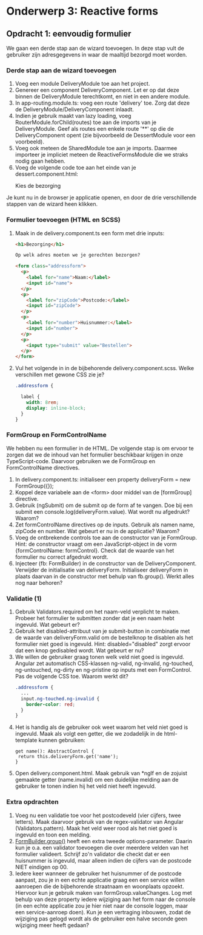 # Onderwerp 3: Reactive forms

## Opdracht 1: eenvoudig formulier

We gaan een derde stap aan de wizard toevoegen. In deze stap vult de gebruiker zijn adresgegevens in waar de maaltijd
bezorgd moet worden.

### Derde stap aan de wizard toevoegen

1. Voeg een module DeliveryModule toe aan het project.
2. Genereer een component DeliveryComponent. Let er op dat deze binnen de DeliveryModule terechtkomt, en niet in een
   andere module.
3. In app-routing.module.ts: voeg een route 'delivery' toe. Zorg dat deze de DeliveryModule/DeliveryComponent inlaadt.
4. Indien je gebruik maakt van lazy loading, voeg RouterModule.forChild(routes) toe aan de imports van je
   DeliveryModule. Geef als routes een enkele route '**' op die de DeliveryComponent opent (zie bijvoorbeeld de
   DessertModule voor een voorbeeld).
5. Voeg ook meteen de SharedModule toe aan je imports. Daarmee importeer je impliciet meteen de ReactiveFormsModule die
   we straks nodig gaan hebben.
6. Voeg de volgende code toe aan het einde van je dessert.component.html:
   <p><a routerLink="/delivery">Kies de bezorging</a></p>

Je kunt nu in de browser je applicatie openen, en door de drie verschillende stappen van de wizard heen klikken.

### Formulier toevoegen (HTML en SCSS)

1. Maak in de delivery.component.ts een form met drie inputs:
   ```html
   <h1>Bezorging</h1>

   Op welk adres moeten we je gerechten bezorgen?

   <form class="addressform">
     <p>
       <label for="name">Naam:</label>
       <input id="name">
     </p>
     <p>
       <label for="zipCode">Postcode:</label>
       <input id="zipCode">
     </p>
     <p>
       <label for="number">Huisnummer:</label>
       <input id="number">
     </p>
     <p>
       <input type="submit" value="Bestellen">
     </p>
   </form>
   ```
2. Vul het volgende in in de bijbehorende delivery.component.scss. Welke verschillen met gewone CSS zie je?
   ```scss
   .addressform {

     label {
       width: 8rem;
       display: inline-block;
     }
   }
   ```

### FormGroup en FormControlName

We hebben nu een formulier in de HTML. De volgende stap is om ervoor te zorgen dat we de inhoud van het formulier
beschikbaar krijgen in onze TypeScript-code. Daarvoor gebruiken we de FormGroup en FormControlName directives.

1. In delivery.component.ts: initialiseer een property deliveryForm = new FormGroup({});
2. Koppel deze variabele aan de &lt;form> door middel van de \[formGroup] directive.
3. Gebruik (ngSubmit) om de submit op de form af te vangen. Doe bij een submit een console.log(deliveryForm.value). Wat
   wordt nu afgedrukt? Waarom?
4. Zet formControlName directives op de inputs. Gebruik als namen name, zipCode en number. Wat gebeurt er nu in de
   applicatie? Waarom?
5. Voeg de ontbrekende controls toe aan de constructor van je FormGroup. Hint: de constructor vraagt om een
   JavaScript-object in de vorm {formControlName: formControl}. Check dat de waarde van het formulier nu correct
   afgedrukt wordt.
6. Injecteer (fb: FormBuilder) in de constructor van de DeliveryComponent. Verwijder de initialisatie van deliveryForm.
   Initialiseer deliveryForm in plaats daarvan in de constructor met behulp van fb.group(). Werkt alles nog naar
   behoren?

### Validatie (1)

1. Gebruik Validators.required om het naam-veld verplicht te maken. Probeer het formulier te submitten zonder dat je een
   naam hebt ingevuld. Wat gebeurt er?
2. Gebruik het disabled-attribuut van je submit-button in combinatie met de waarde van deliveryForm.valid om de
   bestelknop te disablen als het formulier niet goed is ingevuld. Hint: disabled="disabled" zorgt ervoor dat een knop
   gedisabled wordt. Wat gebeurt er nu?
3. We willen de gebruiker graag tonen welk veld niet goed is ingevuld. Angular zet automatisch CSS-klassen ng-valid,
   ng-invalid, ng-touched, ng-untouched, ng-dirty en ng-pristine op inputs met een FormControl. Pas de volgende CSS toe.
   Waarom werkt dit?
   ```scss
   .addressform {
     ...
     input.ng-touched.ng-invalid {
       border-color: red;
     }
   }
   ```
4. Het is handig als de gebruiker ook weet waarom het veld niet goed is ingevuld. Maak als volgt een getter, die we
   zodadelijk in de html-template kunnen gebruiken:
   ```
   get name(): AbstractControl {
    return this.deliveryForm.get('name');
   }
   ```
5. Open delivery.component.html. Maak gebruik van *ngIf en de zojuist gemaakte getter (name.invalid) om een duidelijke
   melding aan de gebruiker te tonen indien hij het veld niet heeft ingevuld.

### Extra opdrachten

1. Voeg nu een validatie toe voor het postcodeveld (vier cijfers, twee letters). Maak daarvoor gebruik van de
   regex-validator van Angular (Validators.pattern). Maak het veld weer rood als het niet goed is ingevuld en toon een
   melding.
2. [FormBuilder.group()](https://angular.io/api/forms/FormBuilder#group) heeft een extra tweede options-parameter.
   Daarin kun je o.a. een validator toevoegen die over meerdere velden van het formulier valideert. Schrijf zo'n
   validator die checkt dat er een huisnummer is ingevuld, maar alleen indien de cijfers van de postcode NIET eindigen
   op 00.
3. Iedere keer wanneer de gebruiker het huisnummer of de postcode aanpast, zou je in een echte applicatie graag een een
   service willen aanroepen die de bijbehorende straatnaam en woonplaats opzoekt. Hiervoor kun je gebruik maken van
   formGroup.valueChanges. Log met behulp van deze property iedere wijziging aan het form naar de console (in een echte
   applicatie zou je hier niet naar de console loggen, maar een service-aanroep doen). Kun je een vertraging inbouwen,
   zodat de wijziging pas gelogd wordt als de gebruiker een halve seconde geen wijziging meer heeft gedaan?
